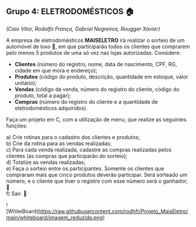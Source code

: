 ## Grupo 4: ELETRODOMÉSTICOS 🏠
*(Caio Vitor, Rodolfo França, Gabriel Negreiros, Rougger Xavier)*

A empresa de eletrodomésticos **MAISELETRO** irá realizar o sorteio de um automóvel de luxo 🚗, em que participarão todos os clientes que comprarem pelo menos 5 produtos de uma só vez nas lojas autorizadas. Considere:

- **Clientes** (número do registro, nome, data de nascimento, CPF, RG, cidade em que mora e endereço);
- **Produtos** (código do produto, descrição, quantidade em estoque, valor unitário);
- **Vendas** (código da venda, número do registro do cliente, código do produto, total a pagar);
- **Compras** (número do registro do cliente e a quantidade de eletrodomésticos adquiridos).

Faça um projeto em C, com a utilização de menu, que realize as seguintes funções:

a) Crie rotinas para o cadastro dos clientes e produtos;  
b) Crie da rotina para as vendas realizadas;  
c) Para cada venda realizada, cadastre as compras realizadas pelos clientes (as compras que participarão do sorteio);  
d) Totalize as vendas realizadas;  
e) Faça o sorteio entre os participantes. Somente os clientes que compraram mais que cinco produtos deverão participar. Será sorteado um número, e o cliente que tiver o registro com esse número será o ganhador; 🎉  
f) Sair. 🚪

![WhiteBoard(https://raw.githubusercontent.com/rodhfr/Projeto_MaisEletro/main/whiteboard/imagem_reduzida.png)
